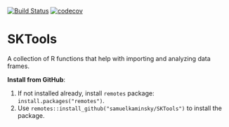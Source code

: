 [![Build Status](https://travis-ci.org/samuelkaminsky/SKTools.svg?branch=master)](https://travis-ci.org/samuelkaminsky/SKTools)
[![codecov](https://codecov.io/gh/samuelkaminsky/SKTools/branch/master/graph/badge.svg)](https://codecov.io/gh/samuelkaminsky/SKTools)

# SKTools
A collection of R functions that help with importing and analyzing data frames.

<b>Install from GitHub</b>:
<ol>
  <li>If not installed already, install <code>remotes</code> package: <code>install.packages("remotes")</code>.</li>
<li>Use <code>remotes::install_github("samuelkaminsky/SKTools")</code> to install the package.</li>

